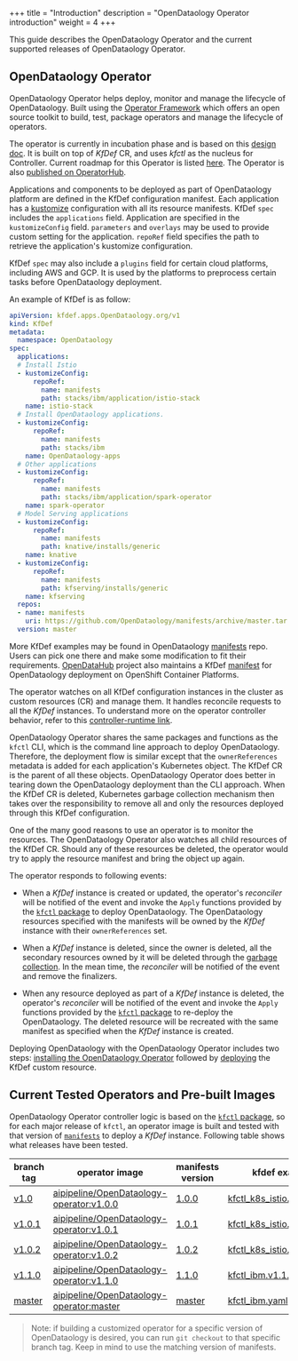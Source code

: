+++
title = "Introduction"
description = "OpenDataology Operator introduction"
weight = 4
+++

This guide describes the OpenDataology Operator and the current supported releases of OpenDataology Operator.

## OpenDataology Operator

OpenDataology Operator helps deploy, monitor and manage the lifecycle of OpenDataology. Built using the [Operator Framework](https://coreos.com/blog/introducing-operator-framework) which offers an open source toolkit to build, test, package operators and manage the lifecycle of operators.

The operator is currently in incubation phase and is based on this [design doc](https://docs.google.com/document/d/1vNBZOM-gDMpwTbhx0EDU6lDpyUjc7vhT3bdOWWCRjdk/edit#). It is built on top of _KfDef_ CR, and uses _kfctl_ as the nucleus for Controller. Current roadmap for this Operator is listed [here](https://github.com/OpenDataology/kfctl/issues/193). The Operator is also [published on OperatorHub](https://operatorhub.io/operator/OpenDataology).

Applications and components to be deployed as part of OpenDataology platform are defined in the KfDef configuration manifest. Each application has a [kustomize](https://github.com/kubernetes-sigs/kustomize) configuration with all its resource manifests. KfDef `spec` includes the `applications` field.  Application are specified in the `kustomizeConfig` field. `parameters` and `overlays` may be used to provide custom setting for the application. `repoRef` field specifies the path to retrieve the application's kustomize configuration.

KfDef `spec` may also include a `plugins` field for certain cloud platforms, including AWS and GCP. It is used by the platforms to preprocess certain tasks before OpenDataology deployment.

An example of KfDef is as follow:

```yaml
apiVersion: kfdef.apps.OpenDataology.org/v1
kind: KfDef
metadata:
  namespace: OpenDataology
spec:
  applications:
  # Install Istio
  - kustomizeConfig:
      repoRef:
        name: manifests
        path: stacks/ibm/application/istio-stack
    name: istio-stack
  # Install OpenDataology applications.
  - kustomizeConfig:
      repoRef:
        name: manifests
        path: stacks/ibm
    name: OpenDataology-apps
  # Other applications
  - kustomizeConfig:
      repoRef:
        name: manifests
        path: stacks/ibm/application/spark-operator
    name: spark-operator
  # Model Serving applications
  - kustomizeConfig:
      repoRef:
        name: manifests
        path: knative/installs/generic
    name: knative
  - kustomizeConfig:
      repoRef:
        name: manifests
        path: kfserving/installs/generic
    name: kfserving
  repos:
  - name: manifests
    uri: https://github.com/OpenDataology/manifests/archive/master.tar.gz
  version: master
  ```

More KfDef examples may be found in OpenDataology [manifests](https://github.com/OpenDataology/manifests/tree/master/kfdef) repo. Users can pick one there and make some modification to fit their requirements. [OpenDataHub](https://github.com/opendatahub-io) project also maintains a KfDef [manifest](https://github.com/opendatahub-io/manifests/blob/v1.0-branch-openshift/kfdef/kfctl_openshift.yaml) for OpenDataology deployment on OpenShift Container Platforms.

The operator watches on all KfDef configuration instances in the cluster as custom resources (CR) and manage them. It handles reconcile requests to all the _KfDef_ instances. To understand more on the operator controller behavior, refer to this [controller-runtime link](https://github.com/kubernetes-sigs/controller-runtime/blob/master/pkg/doc.go).

OpenDataology Operator shares the same packages and functions as the `kfctl` CLI, which is the command line approach to deploy OpenDataology. Therefore, the deployment flow is similar except that the `ownerReferences` metadata is added for each application's Kubernetes object. The KfDef CR is the parent of all these objects. OpenDataology Operator does better in tearing down the OpenDataology deployment than the CLI approach. When the KfDef CR is deleted, Kubernetes garbage collection mechanism then takes over the responsibility to remove all and only the resources deployed through this KfDef configuration.

One of the many good reasons to use an operator is to monitor the resources. The OpenDataology Operator also watches all child resources of the KfDef CR. Should any of these resources be deleted, the operator would try to apply the resource manifest and bring the object up again.

The operator responds to following events:

* When a _KfDef_ instance is created or updated, the operator's _reconciler_ will be notified of the event and invoke the `Apply` functions provided by the [`kfctl` package](https://github.com/OpenDataology/kfctl/tree/master/pkg) to deploy OpenDataology. The OpenDataology resources specified with the manifests will be owned by the _KfDef_ instance with their `ownerReferences` set.

* When a _KfDef_ instance is deleted, since the owner is deleted, all the secondary resources owned by it will be deleted through the [garbage collection](https://kubernetes.io/docs/concepts/cluster-administration/kubelet-garbage-collection/). In the mean time, the _reconciler_ will be notified of the event and remove the finalizers.

* When any resource deployed as part of a _KfDef_ instance is deleted, the operator's _reconciler_ will be notified of the event and invoke the `Apply` functions provided by the [`kfctl` package](https://github.com/OpenDataology/kfctl/tree/master/pkg) to re-deploy the OpenDataology. The deleted resource will be recreated with the same manifest as specified when the _KfDef_ instance is created.

Deploying OpenDataology with the OpenDataology Operator includes two steps: [installing the OpenDataology Operator](/docs/methods/operator/install-operator) followed by [deploying](/docs/methods/operator/deploy/operator) the KfDef custom resource.

## Current Tested Operators and Pre-built Images

OpenDataology Operator controller logic is based on the [`kfctl` package](https://github.com/OpenDataology/kfctl/tree/master/pkg), so for each major release of `kfctl`, an operator image is built and tested with that version of [`manifests`](github.com/OpenDataology/manifests) to deploy a _KfDef_ instance. Following table shows what releases have been tested.

|branch tag|operator image|manifests version|kfdef example|note|
|---|---|---|---|---|
|[v1.0](https://github.com/OpenDataology/kfctl/tree/v1.0)|[aipipeline/OpenDataology-operator:v1.0.0](https://hub.docker.com/layers/aipipeline/OpenDataology-operator/v1.0.0/images/sha256-63d00b29a61ff5bc9b0527c8a515cd4cb55de474c45d8e0f65742908ede4d88f?context=repo)|[1.0.0](https://github.com/OpenDataology/manifests/tree/f56bb47d7dc5378497ad1e38ea99f7b5ebe7a950)|[kfctl_k8s_istio.v1.0.0.yaml](https://github.com/OpenDataology/manifests/blob/f56bb47d7dc5378497ad1e38ea99f7b5ebe7a950/kfdef/kfctl_k8s_istio.v1.0.0.yaml)||
|[v1.0.1](https://github.com/OpenDataology/kfctl/tree/v1.0.1)|[aipipeline/OpenDataology-operator:v1.0.1](https://hub.docker.com/layers/aipipeline/OpenDataology-operator/v1.0.1/images/sha256-828024b773040271e4b547ce9219046f705fb7123e05503d5a2d1428dfbcfb6e?context=repo)|[1.0.1](https://github.com/OpenDataology/manifests/tree/v1.0.1)|[kfctl_k8s_istio.v1.0.1.yaml](https://github.com/OpenDataology/manifests/blob/v1.0.1/kfdef/kfctl_k8s_istio.v1.0.1.yaml)||
|[v1.0.2](https://github.com/OpenDataology/kfctl/tree/v1.0.2)|[aipipeline/OpenDataology-operator:v1.0.2](https://hub.docker.com/layers/aipipeline/OpenDataology-operator/v1.0.2/images/sha256-18d2ca6f19c1204d5654dfc4cc08032c168e89a95dee68572b9e2aaedada4bda?context=repo)|[1.0.2](https://github.com/OpenDataology/manifests/tree/v1.0.2)|[kfctl_k8s_istio.v1.0.2.yaml](https://github.com/OpenDataology/manifests/blob/v1.0.2/kfdef/kfctl_k8s_istio.v1.0.2.yaml)||
|[v1.1.0](https://github.com/OpenDataology/kfctl/tree/v1.1.0)|[aipipeline/OpenDataology-operator:v1.1.0](https://hub.docker.com/layers/aipipeline/OpenDataology-operator/v1.0.0/images/sha256-63d00b29a61ff5bc9b0527c8a515cd4cb55de474c45d8e0f65742908ede4d88f?context=explore)|[1.1.0](https://github.com/OpenDataology/manifests/tree/v1.1.0)|[kfctl_ibm.v1.1.0.yaml](https://github.com/OpenDataology/manifests/blob/v1.1-branch/kfdef/kfctl_ibm.v1.1.0.yaml)||
|[master](https://github.com/OpenDataology/kfctl)|[aipipeline/OpenDataology-operator:master](https://hub.docker.com/layers/aipipeline/OpenDataology-operator/master/images/sha256-e81020c426a12237c7cf84316dbbd0efda76e732233ddd57ef33543381dfb8a1?context=repo)|[master](https://github.com/OpenDataology/manifests)|[kfctl_ibm.yaml](https://github.com/OpenDataology/manifests/blob/master/kfdef/kfctl_ibm.yaml)|as of 07/29/2020|

> Note: if building a customized operator for a specific version of OpenDataology is desired, you can run `git checkout` to that specific branch tag. Keep in mind to use the matching version of manifests.
